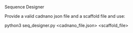 Sequence Designer

Provide a valid cadnano json file and a scaffold file and use:

python3 seq_designer.py <cadnano_file.json> <scaffold_file> 
